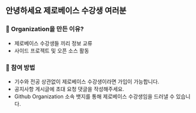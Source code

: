 ## 안녕하세요 제로베이스 수강생 여러분

### 🤔 Organization을 만든 이유?
- 제로베이스 수강생들 끼리 정보 교류
- 사이드 프로젝트 및 오픈 소스 활동

### 🎉 참여 방법
- 기수와 전공 상관없이 제로베이스 수강생이라면 가입이 가능합니다.
- 공지사항 게시글에 초대 요청 댓글을 작성해주세요.
- Github Organization 소속 뱃지를 통해 제로베이스 수강생임을 드러낼 수 있습니다.


